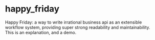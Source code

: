 # happy_friday
Happy Friday: a way to write irrational business api as an extensible workflow system, providing super strong readability and maintainability. This is an explanation, and a demo. 
